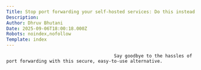 ```yaml
---
Title: Stop port forwarding your self-hosted services: Do this instead
Description: 
Author: Dhruv Bhutani
Date: 2025-09-06T18:00:18.000Z
Robots: noindex,nofollow
Template: index
---
```


                                            Say goodbye to the hassles of port forwarding with this secure, easy-to-use alternative.
                                        